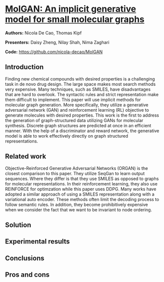 # [MolGAN: An implicit generative model for small molecular graphs](https://arxiv.org/pdf/1805.11973.pdf)
**Authors:** Nicola De Cao, Thomas Kipf

**Presenters:** Daisy Zheng, Nilay Shah, Nima Zaghari

**Code:** https://github.com/nicola-decao/MolGAN

## Introduction

Finding new chemical compounds with desired properties is a challenging task in de novo drug design. The large space makes most search methods very expensive. Many techniques, such as SMILES, have disadvantages that are hard to overlook. The syntactic rules and strict representation make them difficult to implement. This paper will use implicit methods for molecular graph generation. More specifically, they utilize a generative adversarial network (GAN) and reinforcement learning (RL) objective to generate molecules with desired properties. This work is the first to address the generation of graph-structured data utilizing GANs for molecular synthesis. Discrete graph structures are predicted at once in an efficient manner. With the help of a discriminator and reward network, the generative model is able to work effectively directly on graph structured representations. 

## Related work

Objective-Reinforced Generative Adversarial Networks (ORGAN) is the closest comparison to this paper. They utilize SeqGan to learn output sequences. Where they differ is that they use SMILES as opposed to graphs for molecular representations. In their reinforcement learning, they also use REINFORCE for optimzation while this paper uses DDPG. Many works have adopted a similar approach of using a SMILES representation along with a variational auto encoder. These methods often limit the decoding process to follow semantic rules. In addition, they become prohibitively expensive when we consider the fact that we want to be invariant to node ordering.  

## Solution
## Experimental results
## Conclusions
## Pros and cons
